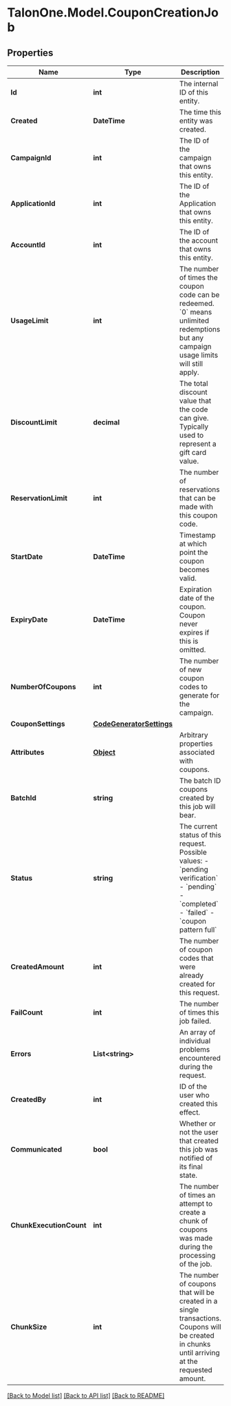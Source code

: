 # TalonOne.Model.CouponCreationJob
## Properties

Name | Type | Description | Notes
------------ | ------------- | ------------- | -------------
**Id** | **int** | The internal ID of this entity. | 
**Created** | **DateTime** | The time this entity was created. | 
**CampaignId** | **int** | The ID of the campaign that owns this entity. | 
**ApplicationId** | **int** | The ID of the Application that owns this entity. | 
**AccountId** | **int** | The ID of the account that owns this entity. | 
**UsageLimit** | **int** | The number of times the coupon code can be redeemed. &#x60;0&#x60; means unlimited redemptions but any campaign usage limits will still apply.  | 
**DiscountLimit** | **decimal** | The total discount value that the code can give. Typically used to represent a gift card value.  | [optional] 
**ReservationLimit** | **int** | The number of reservations that can be made with this coupon code.  | [optional] 
**StartDate** | **DateTime** | Timestamp at which point the coupon becomes valid. | [optional] 
**ExpiryDate** | **DateTime** | Expiration date of the coupon. Coupon never expires if this is omitted. | [optional] 
**NumberOfCoupons** | **int** | The number of new coupon codes to generate for the campaign. | 
**CouponSettings** | [**CodeGeneratorSettings**](CodeGeneratorSettings.md) |  | [optional] 
**Attributes** | [**Object**](.md) | Arbitrary properties associated with coupons. | 
**BatchId** | **string** | The batch ID coupons created by this job will bear. | 
**Status** | **string** | The current status of this request. Possible values: - &#x60;pending verification&#x60; - &#x60;pending&#x60; - &#x60;completed&#x60; - &#x60;failed&#x60; - &#x60;coupon pattern full&#x60;  | 
**CreatedAmount** | **int** | The number of coupon codes that were already created for this request. | 
**FailCount** | **int** | The number of times this job failed. | 
**Errors** | **List&lt;string&gt;** | An array of individual problems encountered during the request. | 
**CreatedBy** | **int** | ID of the user who created this effect. | 
**Communicated** | **bool** | Whether or not the user that created this job was notified of its final state. | 
**ChunkExecutionCount** | **int** | The number of times an attempt to create a chunk of coupons was made during the processing of the job. | 
**ChunkSize** | **int** | The number of coupons that will be created in a single transactions. Coupons will be created in chunks until arriving at the requested amount. | [optional] 

[[Back to Model list]](../README.md#documentation-for-models) [[Back to API list]](../README.md#documentation-for-api-endpoints) [[Back to README]](../README.md)

